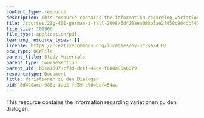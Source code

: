 ```yaml
---
content_type: resource
description: This resource contains the information regarding variationen zu den dialogen.
file: /courses/21g-401-german-i-fall-2008/6d420aea988b3ae2fd59c904bcf454aa_MIT21G_401F08_variat.pdf
file_size: 101966
file_type: application/pdf
learning_resource_types: []
license: https://creativecommons.org/licenses/by-nc-sa/4.0/
ocw_type: OCWFile
parent_title: Study Materials
parent_type: CourseSection
parent_uid: b0ca1507-cf3d-dcef-45ce-f688a86a6079
resourcetype: Document
title: Variationen zu den Dialogen
uid: 6d420aea-988b-3ae2-fd59-c904bcf454aa
---
```

This resource contains the information regarding variationen zu den dialogen.